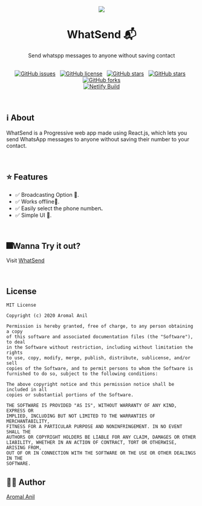 
<div align="center">
<img src="https://whatsend.netlify.app/demo_img.webp" />
<h1>WhatSend 📬</h1>
<p>Send whatspp messages to anyone without saving contact<p/><br/>
<a href="https://github.com/aromalanil/WhatSend/issues"><img alt="GitHub issues" src="https://img.shields.io/github/issues/aromalanil/WhatSend?style=for-the-badge"></a>&nbsp;&nbsp;
<a href="https://github.com/aromalanil/WhatSend/blob/master/LICENSE"><img alt="GitHub license" src="https://img.shields.io/github/license/aromalanil/WhatSend?style=for-the-badge"></a>&nbsp;&nbsp;
<a href="https://github.com/aromalanil/WhatSend/stargazers"><img alt="GitHub stars" src="https://img.shields.io/github/stars/aromalanil/WhatSend?style=for-the-badge"></a>&nbsp;&nbsp;
<a href="https://github.com/aromalanil/WhatSend"><img alt="GitHub stars" src="https://img.shields.io/github/repo-size/aromalanil/whatsend?style=for-the-badge"></a>&nbsp;&nbsp;
<a href="https://github.com/aromalanil/WhatSend/network"><img alt="GitHub forks" src="https://img.shields.io/github/forks/aromalanil/WhatSend?style=for-the-badge"></a><br/>
<a href="https://app.netlify.com/sites/whatsend/deploys"><img alt="Netlify Build" src="https://api.netlify.com/api/v1/badges/ceadcba9-7d25-4abf-908b-d188a5801d5d/deploy-status"></a>
</div>

<br/>

## ℹ About

WhatSend is a Progressive web app made using React.js, which lets you send WhatsApp messages to anyone without saving their number to your contact.

<br/>

## ⭐ Features

- ✅ Broadcasting Option 📢.
- ✅ Works offline🚫.
- ✅ Easily select the phone number📞.
- ✅ Simple UI 📱.

<br/>

## 🎆Wanna Try it out?

Visit [WhatSend](https://whatsend.netlify.app/)

<br/>

## License

```
MIT License

Copyright (c) 2020 Aromal Anil

Permission is hereby granted, free of charge, to any person obtaining a copy
of this software and associated documentation files (the "Software"), to deal
in the Software without restriction, including without limitation the rights
to use, copy, modify, merge, publish, distribute, sublicense, and/or sell
copies of the Software, and to permit persons to whom the Software is
furnished to do so, subject to the following conditions:

The above copyright notice and this permission notice shall be included in all
copies or substantial portions of the Software.

THE SOFTWARE IS PROVIDED "AS IS", WITHOUT WARRANTY OF ANY KIND, EXPRESS OR
IMPLIED, INCLUDING BUT NOT LIMITED TO THE WARRANTIES OF MERCHANTABILITY,
FITNESS FOR A PARTICULAR PURPOSE AND NONINFRINGEMENT. IN NO EVENT SHALL THE
AUTHORS OR COPYRIGHT HOLDERS BE LIABLE FOR ANY CLAIM, DAMAGES OR OTHER
LIABILITY, WHETHER IN AN ACTION OF CONTRACT, TORT OR OTHERWISE, ARISING FROM,
OUT OF OR IN CONNECTION WITH THE SOFTWARE OR THE USE OR OTHER DEALINGS IN THE
SOFTWARE.
```

## ✍🏻 Author

[Aromal Anil](https://aromalanil.me)
